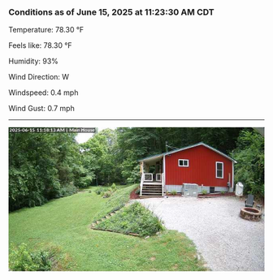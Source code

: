### Conditions as of June 15, 2025 at 11:23:30 AM CDT 

Temperature: 78.30 &deg;F

Feels like: 78.30 &deg;F

Humidity: 93%

Wind Direction: W

Windspeed: 0.4 mph

Wind Gust: 0.7 mph

---

<img src="./images/latest.jpeg"/>

